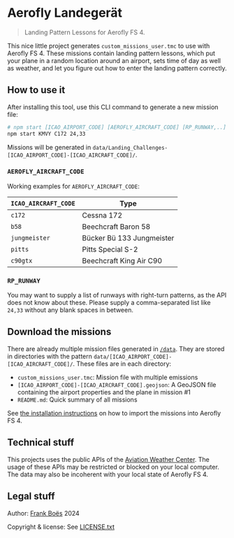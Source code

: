 # Aerofly Landegerät

> Landing Pattern Lessons for Aerofly FS 4.

This nice little project generates `custom_missions_user.tmc` to use with Aerofly FS 4. These missions contain landing pattern lessons, which put your plane in a random location around an airport, sets time of day as well as weather, and let you figure out how to enter the landing pattern correctly.

## How to use it

After installing this tool, use this CLI command to generate a new mission file:

```bash
# npm start [ICAO_AIRPORT_CODE] [AEROFLY_AIRCRAFT_CODE] [RP_RUNWAY,..]
npm start KMVY C172 24,33
```

Missions will be generated in `data/Landing_Challenges-[ICAO_AIRPORT_CODE]-[ICAO_AIRCRAFT_CODE]/`.

### `AEROFLY_AIRCRAFT_CODE`

Working examples for `AEROFLY_AIRCRAFT_CODE`:

| `ICAO_AIRCRAFT_CODE` | Type                      |
| -------------------- | ------------------------- |
| `c172`               | Cessna 172                |
| `b58`                | Beechcraft Baron 58       |
| `jungmeister`        | Bücker Bü 133 Jungmeister |
| `pitts`              | Pitts Special S-2         |
| `c90gtx`             | Beechcraft King Air C90   |

### `RP_RUNWAY`

You may want to supply a list of runways with right-turn patterns, as the API does not know about these. Please supply a comma-separated list like `24,33` without any blank spaces in between.

## Download the missions

There are already multiple mission files generated in [`/data`](./data/). They are stored in directories with the pattern `data/[ICAO_AIRPORT_CODE]-[ICAO_AIRCRAFT_CODE]/`. These files are in each directory:

- `custom_missions_user.tmc`: Mission file with multiple emissions
- `[ICAO_AIRPORT_CODE]-[ICAO_AIRCRAFT_CODE].geojson`: A GeoJSON file containing the airport properties and the plane in mission #1
- `README.md`: Quick summary of all missions

See [the installation instructions](https://fboes.github.io/aerofly-missions/docs/generic-installation.html) on how to import the missions into Aerofly FS 4.

## Technical stuff

This projects uses the public APIs of the [Aviation Weather Center](https://aviationweather.gov/). The usage of these APIs may be restricted or blocked on your local computer. The data may also be incoherent with your local state of Aerofly FS 4.

## Legal stuff

Author: [Frank Boës](https://3960.org/) 2024

Copyright & license: See [LICENSE.txt](LICENSE.txt)
